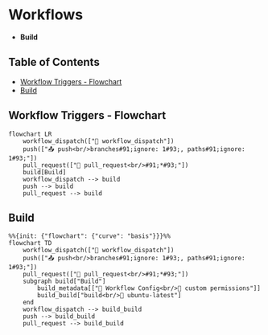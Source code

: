 # Workflows

- **Build**

## Table of Contents

- [Workflow Triggers - Flowchart](#workflow-triggers---flowchart)
- [Build](#build)

## Workflow Triggers - Flowchart

```mermaid
flowchart LR
    workflow_dispatch(["👤 workflow_dispatch"])
    push(["📤 push<br/>branches#91;ignore: 1#93;, paths#91;ignore: 1#93;"])
    pull_request(["🔀 pull_request<br/>#91;*#93;"])
    build[Build]
    workflow_dispatch --> build
    push --> build
    pull_request --> build
```

## Build

```mermaid
%%{init: {"flowchart": {"curve": "basis"}}}%%
flowchart TD
    workflow_dispatch(["👤 workflow_dispatch"])
    push(["📤 push<br/>branches#91;ignore: 1#93;, paths#91;ignore: 1#93;"])
    pull_request(["🔀 pull_request<br/>#91;*#93;"])
    subgraph build["Build"]
        build_metadata[["🔧 Workflow Config<br/>🔐 custom permissions"]]
        build_build["build<br/>🐧 ubuntu-latest"]
    end
    workflow_dispatch --> build_build
    push --> build_build
    pull_request --> build_build
```
